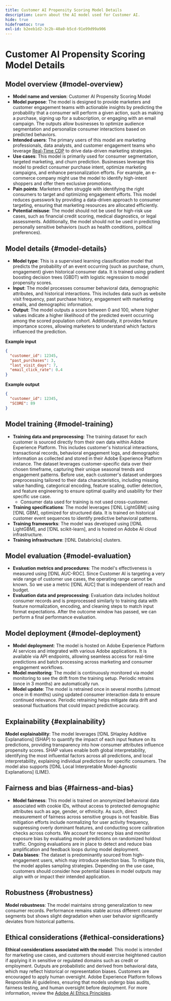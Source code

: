 ```yaml
---
title: Customer AI Propensity Scoring Model Details
description: Learn about the AI model used for Customer AI.
hide: true
hidefromtoc: true
exl-id: b2eeb1d2-3c2b-40a0-b5cd-91e99d99a906
---
```

# Customer AI Propensity Scoring Model Details

## Model overview {#model-overview}

* **Model name and version**: Customer AI Propensity Scoring Model
* **Model purpose**: The model is designed to provide marketers and customer engagement teams with actionable insights by predicting the probability that a consumer will perform a given action, such as making a purchase, signing up for a subscription, or engaging with an email campaign. The outputs allow businesses to optimize audience segmentation and personalize consumer interactions based on predicted behaviors.
* **Intended users**: The primary users of this model are marketing professionals, data analysts, and customer engagement teams who leverage [Real-Time CDP](../../../rtcdp/home.md) to drive data-driven marketing strategies.
* **Use cases**: This model is primarily used for consumer segmentation, targeted marketing, and churn prediction. Businesses leverage this model to predict consumer purchase intent, optimize marketing campaigns, and enhance personalization efforts. For example, an e-commerce company might use the model to identify high-intent shoppers and offer them exclusive promotions.
* **Pain points**: Marketers often struggle with identifying the right consumers to target and optimizing engagement efforts. This model reduces guesswork by providing a data-driven approach to consumer targeting, ensuring that marketing resources are allocated efficiently.
* **Potential misuse**: The model should not be used for high-risk use cases, such as financial credit scoring, medical diagnostics, or legal assessments. Additionally, the model should not be used in predicting personally sensitive behaviors (such as health conditions, political preferences).

## Model details {#model-details}

* **Model type**: This is a supervised learning classification model that predicts the probability of an event occurring (such as purchase, churn, engagement) given historical consumer data. It is trained using gradient boosting decision trees (GBDT) with logistic regression to model propensity scores.
* **Input**: The model processes consumer behavioral data, demographic attributes, and historical interactions. This includes data such as website visit frequency, past purchase history, engagement with marketing emails, and demographic information.
* **Output**: The model outputs a score between 0 and 100, where higher values indicate a higher likelihood of the predicted event occurring among the scored population cohort. Additionally, it provides feature importance scores, allowing marketers to understand which factors influenced the prediction.

**Example input**

```json
{ 
  "customer_id": 12345, 
  "past_purchases": 3, 
  "last_visit_days": 7,
  "email_click_rate": 0.4 
}
```

**Example output**

```json
{ 
  "customer_id": 12345,
  "SCORE": 89 
}
```

## Model training {#model-training}

* **Training data and preprocessing**: The training dataset for each customer is sourced directly from their own data within Adobe Experience Platform. This includes customer's historical interactions, transactional records, behavioral engagement logs, and demographic information as collected and stored in their Adobe Experience Platform instance. The dataset leverages customer-specific data over their chosen timeframe, capturing their unique seasonal trends and engagement patterns. Before use, each customer's dataset undergoes preprocessing tailored to their data characteristics, including missing value handling, categorical encoding, feature scaling, outlier detection, and feature engineering to ensure optimal quality and usability for their specific use case.
  * Consumer data used for training is not used cross-customer.
* **Training specifications**: The model leverages [!DNL LightGBM] using [!DNL GBM], optimized for structured data. It is trained on historical customer event sequences to identify predictive behavioral patterns.
* **Training frameworks**: The model was developed using [!DNL LightGBM], and [!DNL scikit-learn], and is hosted on Adobe AI cloud infrastructure.
* **Training infrastructure**: [!DNL Databricks] clusters.

## Model evaluation {#model-evaluation}

* **Evaluation metrics and procedures**: The model's effectiveness is measured using [!DNL AUC-ROC]. Since Customer AI is targeting a very wide range of customer use cases, the operating range cannot be known. So we use a metric [!DNL AUC] that is independent of reach and budget.
* **Evaluation data and preprocessing**: Evaluation data includes holdout consumer records and is preprocessed similarly to training data with feature normalization, encoding, and cleaning steps to match input format expectations. After the outcome window has passed, we can perform a final performance evaluation. 

## Model deployment {#model-deployment}

* **Model deployment**: The model is hosted on Adobe Experience Platform AI services and integrated with various Adobe applications. It is available via API endpoints, allowing seamless access for real-time predictions and batch processing across marketing and consumer engagement workflows.
* **Model monitoring**: The model is continuously monitored via model monitoring to see the drift from the training setup. Periodic retrains (once in 3 months) are automatically run.
* **Model update**: The model is retrained once in several months (utmost once in 6 months) using updated consumer interaction data to ensure continued relevance. Periodic retraining helps mitigate data drift and seasonal fluctuations that could impact predictive accuracy.

## Explainability {#explainability}

**Model explainability**: The model leverages [!DNL SHapley Additive Explanations] (SHAP) to quantify the impact of each input feature on its predictions, providing transparency into how consumer attributes influence propensity scores. SHAP values enable both global interpretability, identifying the most influential factors across all predictions, and local interpretability, explaining individual predictions for specific consumers. The model also supports [!DNL Local Interpretable Model-Agnostic Explanations] (LIME).

## Fairness and bias {#fairness-and-bias}

* **Model fairness**: This model is trained on anonymized behavioral data associated with cookie IDs, without access to protected demographic attributes such as age, gender, or ethnicity. As such, direct measurement of fairness across sensitive groups is not feasible. Bias mitigation efforts include normalizing for user activity frequency, suppressing overly dominant features, and conducting score calibration checks across cohorts. We account for recency bias and monitor exposure bias by evaluating model predictions on randomized holdout traffic. Ongoing evaluations are in place to detect and reduce bias amplification and feedback loops during model deployment.
* **Data biases**: The dataset is predominantly sourced from high-engagement users, which may introduce selection bias. To mitigate this, the model applies sampling strategies. Depending on the use case, customers should consider how potential biases in model outputs may align with or impact their intended application.

## Robustness {#robustness}

**Model robustness**: The model maintains strong generalization to new consumer records. Performance remains stable across different consumer segments but shows slight degradation when user behavior significantly deviates from historical patterns.

## Ethical considerations {#ethical-considerations}

**Ethical considerations associated with the model**: This model is intended for marketing use cases, and customers should exercise heightened caution if applying it in sensitive or regulated domains such as credit or employment. Outputs are probabilistic and derived from behavioral data, which may reflect historical or representation biases. Customers are encouraged to apply human oversight. Adobe Experience Platform follows Responsible AI guidelines, ensuring that models undergo bias audits, fairness testing, and human oversight before deployment. For more information, review the [Adobe AI Ethics Principles](https://www.adobe.com/content/dam/cc/en/ai-ethics/pdfs/Adobe-AI-Ethics-Principles.pdf?msockid=0d85c8269eb36f0801d0ddb49fd16ebc).